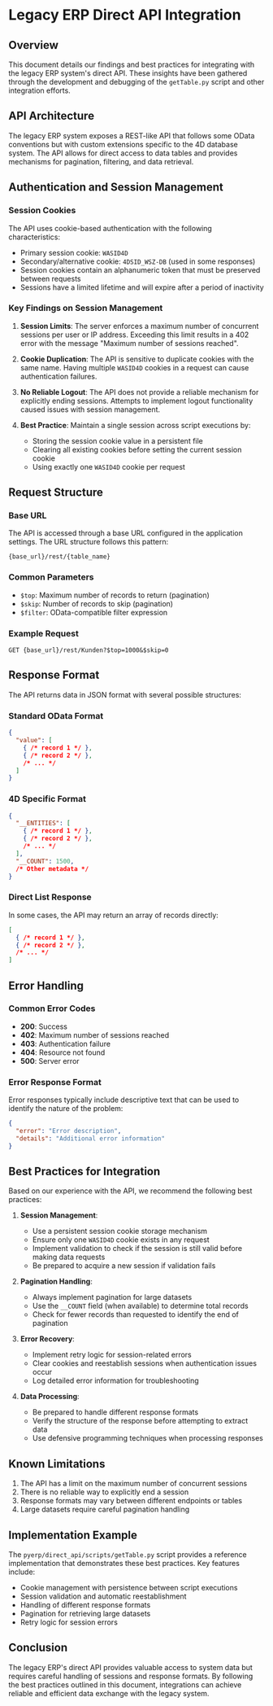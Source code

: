 # Legacy ERP Direct API Integration

## Overview

This document details our findings and best practices for integrating with the legacy ERP system's direct API. These insights have been gathered through the development and debugging of the `getTable.py` script and other integration efforts.

## API Architecture

The legacy ERP system exposes a REST-like API that follows some OData conventions but with custom extensions specific to the 4D database system. The API allows for direct access to data tables and provides mechanisms for pagination, filtering, and data retrieval.

## Authentication and Session Management

### Session Cookies

The API uses cookie-based authentication with the following characteristics:

- Primary session cookie: `WASID4D`
- Secondary/alternative cookie: `4DSID_WSZ-DB` (used in some responses)
- Session cookies contain an alphanumeric token that must be preserved between requests
- Sessions have a limited lifetime and will expire after a period of inactivity

### Key Findings on Session Management

1. **Session Limits**: The server enforces a maximum number of concurrent sessions per user or IP address. Exceeding this limit results in a 402 error with the message "Maximum number of sessions reached".

2. **Cookie Duplication**: The API is sensitive to duplicate cookies with the same name. Having multiple `WASID4D` cookies in a request can cause authentication failures.

3. **No Reliable Logout**: The API does not provide a reliable mechanism for explicitly ending sessions. Attempts to implement logout functionality caused issues with session management.

4. **Best Practice**: Maintain a single session across script executions by:
   - Storing the session cookie value in a persistent file
   - Clearing all existing cookies before setting the current session cookie
   - Using exactly one `WASID4D` cookie per request

## Request Structure

### Base URL

The API is accessed through a base URL configured in the application settings. The URL structure follows this pattern:

```
{base_url}/rest/{table_name}
```

### Common Parameters

- `$top`: Maximum number of records to return (pagination)
- `$skip`: Number of records to skip (pagination)
- `$filter`: OData-compatible filter expression

### Example Request

```
GET {base_url}/rest/Kunden?$top=1000&$skip=0
```

## Response Format

The API returns data in JSON format with several possible structures:

### Standard OData Format

```json
{
  "value": [
    { /* record 1 */ },
    { /* record 2 */ },
    /* ... */
  ]
}
```

### 4D Specific Format

```json
{
  "__ENTITIES": [
    { /* record 1 */ },
    { /* record 2 */ },
    /* ... */
  ],
  "__COUNT": 1500,
  /* Other metadata */
}
```

### Direct List Response

In some cases, the API may return an array of records directly:

```json
[
  { /* record 1 */ },
  { /* record 2 */ },
  /* ... */
]
```

## Error Handling

### Common Error Codes

- **200**: Success
- **402**: Maximum number of sessions reached
- **403**: Authentication failure
- **404**: Resource not found
- **500**: Server error

### Error Response Format

Error responses typically include descriptive text that can be used to identify the nature of the problem:

```json
{
  "error": "Error description",
  "details": "Additional error information"
}
```

## Best Practices for Integration

Based on our experience with the API, we recommend the following best practices:

1. **Session Management**:
   - Use a persistent session cookie storage mechanism
   - Ensure only one `WASID4D` cookie exists in any request
   - Implement validation to check if the session is still valid before making data requests
   - Be prepared to acquire a new session if validation fails

2. **Pagination Handling**:
   - Always implement pagination for large datasets
   - Use the `__COUNT` field (when available) to determine total records
   - Check for fewer records than requested to identify the end of pagination

3. **Error Recovery**:
   - Implement retry logic for session-related errors
   - Clear cookies and reestablish sessions when authentication issues occur
   - Log detailed error information for troubleshooting

4. **Data Processing**:
   - Be prepared to handle different response formats
   - Verify the structure of the response before attempting to extract data
   - Use defensive programming techniques when processing responses

## Known Limitations

1. The API has a limit on the maximum number of concurrent sessions
2. There is no reliable way to explicitly end a session
3. Response formats may vary between different endpoints or tables
4. Large datasets require careful pagination handling

## Implementation Example

The `pyerp/direct_api/scripts/getTable.py` script provides a reference implementation that demonstrates these best practices. Key features include:

- Cookie management with persistence between script executions
- Session validation and automatic reestablishment
- Handling of different response formats
- Pagination for retrieving large datasets
- Retry logic for session errors

## Conclusion

The legacy ERP's direct API provides valuable access to system data but requires careful handling of sessions and response formats. By following the best practices outlined in this document, integrations can achieve reliable and efficient data exchange with the legacy system. 